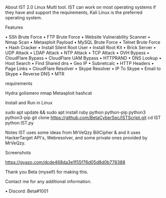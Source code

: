About IST 2.0
Linux Multi tool. IST can work on most operating systems if they have and support the requirements, Kali Linux is the preferred operating system.

Features

• SSh Brute Force
• FTP Brute Force
• Website Vulnerability Scanner
• Nmap Scan
• Metasploit Payload
• MySQL Brute Force
• Telnet Brute Force
• Hash Cracker
• Install Silent Root User
• Install Root Kit
• Brick Server
• UDP Attack
• LDAP Attack
• NTP Attack
• TCP Attack
• OVH Bypass
• CloudFlare Bypass
• CloudFlare UAM Bypass
• HTTPRAND
• DNS Lookup
• Host Search
• Find Shared dns
• Geo IP
• Subnetcalc
• HTTP Headers
• Page Links
• CloudFlare Resolver
• Skype Resolver
• IP To Skype
• Email to Skype
• Reverse DNS
• MTR

requirements

Hydra
golismero
nmap
Metasploit
hashcat

Install and Run in Linux

sudo apt update && sudo apt install ruby python python-pip python3 python3-pip
git clone https://github.com/BetaCyberSec/ISTScript.git
cd IST
python IST.py

Notes
IST uses some ideas from MrVeQzy BillCipher &  and it uses HackerTarget API's, Webresolver, and some private ones provided by MrVeQzy.

Screenshots

https://gyazo.com/dcde468da3e1f55f76d05d8d0b778388

Thank you Beta (myself) for making this.

Contact me for any additional information.

• Discord: Beta#1001
